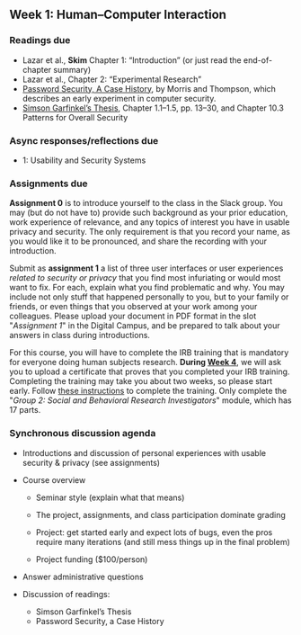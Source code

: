 ## Week 1: Human–Computer Interaction

### Readings due

  - Lazar et al., **Skim** Chapter 1: “Introduction” (or just read the end-of-chapter summary)
  - Lazar et al., Chapter 2: “Experimental Research”
  - [Password Security, A Case History](https://drive.google.com/file/d/1vRgSOQ8EbAanDVcTx2b8ruiMVGj80tPt/view?usp=sharing), by Morris and Thompson, which describes an early experiment in computer security.
  - [Simson Garfinkel’s Thesis](https://simson.net/thesis/), Chapter 1.1–1.5, pp. 13–30, and Chapter 10.3 Patterns for Overall Security

### Async responses/reflections due

  - 1: Usability and Security Systems

### Assignments due

**Assignment 0** is to introduce yourself to the class in the Slack group. You may (but do not have to) provide such background as your prior education, work experience of relevance, and any topics of interest you have in usable privacy and security. The only requirement is that you record your name, as you would like it to be pronounced, and share the recording with your introduction.

Submit as **assignment 1** a list of three user interfaces or user experiences *related to security or privacy* that you find most infuriating or would most want to fix. For each, explain what you find problematic and why. You may include not only stuff that happened personally to you, but to your family or friends, or even things that you observed at your work among your colleagues. Please upload your document in PDF format in the slot "*Assignment 1*" in the Digital Campus, and be prepared to talk about your answers in class during introductions. 

For this course, you will have to complete the IRB training that is mandatory for everyone doing human subjects research. **During [Week 4](./week-04.md)**, we will ask you to upload a certificate that proves that you completed your IRB training. Completing the training may take you about two weeks, so please start early. Follow [these instructions](https://cphs.berkeley.edu/training.html) to complete the training.  Only complete the "*Group 2: Social and Behavioral Research Investigators*" module, which has 17 parts.


### Synchronous discussion agenda

  - Introductions and discussion of personal experiences with usable security & privacy (see assignments)

  - Course overview

      - Seminar style (explain what that means)

      - The project, assignments, and class participation dominate grading

      - Project: get started early and expect lots of bugs, even the pros require many iterations (and still mess things up in the final problem)

      - Project funding ($100/person)

  - Answer administrative questions

  - Discussion of readings:
	- Simson Garfinkel’s Thesis
	- Password Security, a Case History

